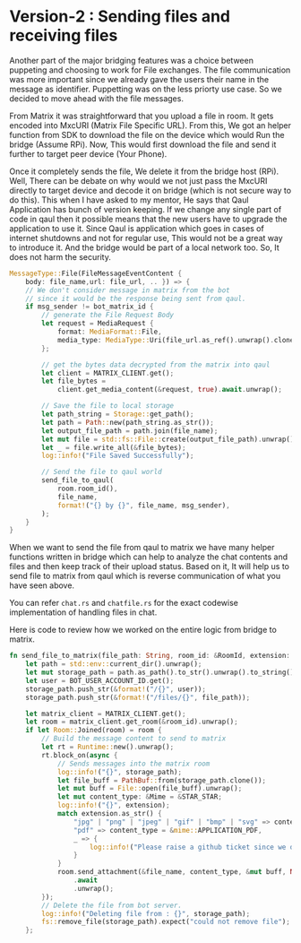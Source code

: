 # Version-2 : Sending files and receiving files

Another part of the major bridging features was a choice between puppeting and choosing to work for File exchanges. The file communication was more important since we already gave the users their name in the message as identifier. Puppetting was on the less priorty use case. So we decided to move ahead with the file messages.

From Matrix it was straightforward that you upload a file in room. It gets encoded into MxcURI (Matrix File Specific URL). From this, We got an helper function from SDK to download the file on the device which would Run the bridge (Assume RPi). Now, This would first download the file and send it further to target peer device (Your Phone).

Once it completely sends the file, We delete it from the bridge host (RPi).
Well, There can be debate on why would we not just pass the MxcURI directly to target device and decode it on bridge (which is not secure way to do this). This when I have asked to my mentor, He says that Qaul Application has bunch of version keeping. If we change any single part of code in qaul then it possible means that the new users have to upgrade the application to use it. Since Qaul is application which goes in cases of internet shutdowns and not for regular use, This would not be a great way to introduce it. And the bridge would be part of a local network too. So, It does not harm the security.

```rust
MessageType::File(FileMessageEventContent {
    body: file_name,url: file_url, .. }) => {
    // We don't consider message in matrix from the bot
    // since it would be the response being sent from qaul.
    if msg_sender != bot_matrix_id {
        // generate the File Request Body
        let request = MediaRequest {
            format: MediaFormat::File,
            media_type: MediaType::Uri(file_url.as_ref().unwrap().clone()),
        };

        // get the bytes data decrypted from the matrix into qaul
        let client = MATRIX_CLIENT.get();
        let file_bytes =
            client.get_media_content(&request, true).await.unwrap();

        // Save the file to local storage
        let path_string = Storage::get_path();
        let path = Path::new(path_string.as_str());
        let output_file_path = path.join(file_name);
        let mut file = std::fs::File::create(output_file_path).unwrap();
        let _ = file.write_all(&file_bytes);
        log::info!("File Saved Successfully");

        // Send the file to qaul world
        send_file_to_qaul(
            room.room_id(),
            file_name,
            format!("{} by {}", file_name, msg_sender),
        );
    }
}
```
When we want to send the file from qaul to matrix we have many helper functions written in bridge which can help to analyze the chat contents and files and then keep track of their upload status. Based on it, It will help us to send file to matrix from qaul which is reverse communication of what you have seen above.

You can refer `chat.rs` and `chatfile.rs` for the exact codewise implementation of handling files in chat.

Here is code to review how we worked on the entire logic from bridge to matrix.
```rust
fn send_file_to_matrix(file_path: String, room_id: &RoomId, extension: String, file_name: String) {
    let path = std::env::current_dir().unwrap();
    let mut storage_path = path.as_path().to_str().unwrap().to_string();
    let user = BOT_USER_ACCOUNT_ID.get();
    storage_path.push_str(&format!("/{}", user));
    storage_path.push_str(&format!("/files/{}", file_path));

    let matrix_client = MATRIX_CLIENT.get();
    let room = matrix_client.get_room(&room_id).unwrap();
    if let Room::Joined(room) = room {
        // Build the message content to send to matrix
        let rt = Runtime::new().unwrap();
        rt.block_on(async {
            // Sends messages into the matrix room
            log::info!("{}", storage_path);
            let file_buff = PathBuf::from(storage_path.clone());
            let mut buff = File::open(file_buff).unwrap();
            let mut content_type: &Mime = &STAR_STAR;
            log::info!("{}", extension);
            match extension.as_str() {
                "jpg" | "png" | "jpeg" | "gif" | "bmp" | "svg" => content_type = &mime::IMAGE_STAR,
                "pdf" => content_type = &mime::APPLICATION_PDF,
                _ => {
                    log::info!("Please raise a github ticket since we don't allow this file-type.")
                }
            }
            room.send_attachment(&file_name, content_type, &mut buff, None)
                .await
                .unwrap();
        });
        // Delete the file from bot server.
        log::info!("Deleting file from : {}", storage_path);
        fs::remove_file(storage_path).expect("could not remove file");
    };
```
